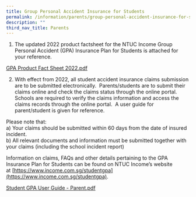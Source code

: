 ```yaml
---
title: Group Personal Accident Insurance for Students
permalink: /information/parents/group-personal-accident-insurance-for-students/
description: ""
third_nav_title: Parents
---
```

1) The updated 2022 product factsheet for the NTUC Income Group Personal Accident (GPA) Insurance Plan for Students is attached for your reference.

[GPA Product Fact Sheet 2022.pdf](/files/GPA%20Product%20Fact%20Sheet%202022.pdf)

2) With effect from 2022, all student accident insurance claims submission are to be submitted electronically.  Parents/students are to submit their claims online and check the claims status through the online portal. Schools are required to verify the claims information and access the claims records through the online portal.  A user guide for parent/student is given for reference.

Please note that: <br>
a) Your claims should be submitted within 60 days from the date of insured incident. <br>
b) All relevant documents and information must be submitted together with your claims (including the school incident report)

Information on claims, FAQs and other details pertaining to the GPA Insurance Plan for Students can be found on NTUC Income’s website at [https://www.income.com.sg/studentgpa](https://www.income.com.sg/studentgpa).  
  
[Student GPA User Guide - Parent.pdf](/files/Student%20GPA%20User%20Guide%20-%20Parent.pdf)